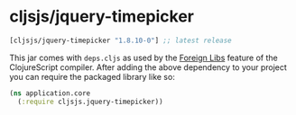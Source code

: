 # cljsjs/jquery-timepicker

[](dependency)
```clojure
[cljsjs/jquery-timepicker "1.8.10-0"] ;; latest release
```
[](/dependency)

This jar comes with `deps.cljs` as used by the [Foreign Libs][flibs] feature
of the ClojureScript compiler. After adding the above dependency to your project
you can require the packaged library like so:

```clojure
(ns application.core
  (:require cljsjs.jquery-timepicker))
```

[flibs]: https://github.com/clojure/clojurescript/wiki/Packaging-Foreign-Dependencies
